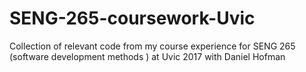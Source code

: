 # SENG-265-coursework-Uvic
Collection of relevant code from my course experience for SENG 265 (software development methods ) at Uvic 2017
with Daniel Hofman
